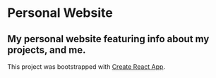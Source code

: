 # Personal Website
## My personal website featuring info about my projects, and me.

This project was bootstrapped with [Create React App](https://github.com/facebook/create-react-app).

